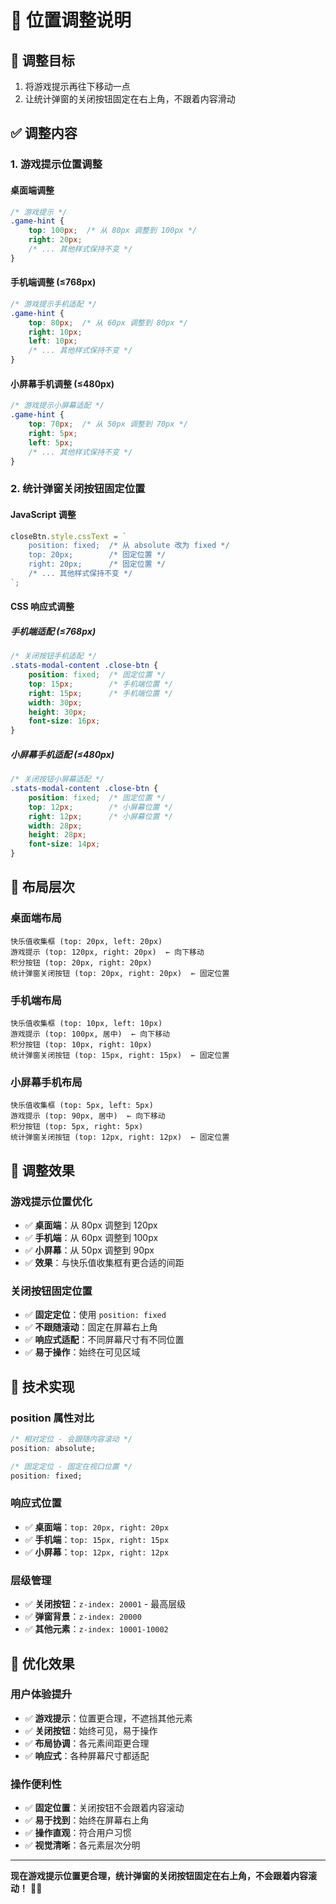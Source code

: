 # 📍 位置调整说明

## 🎯 **调整目标**

1. 将游戏提示再往下移动一点
2. 让统计弹窗的关闭按钮固定在右上角，不跟着内容滑动

## ✅ **调整内容**

### **1. 游戏提示位置调整**

#### **桌面端调整**
```css
/* 游戏提示 */
.game-hint {
    top: 100px;  /* 从 80px 调整到 100px */
    right: 20px;
    /* ... 其他样式保持不变 */
}
```

#### **手机端调整 (≤768px)**
```css
/* 游戏提示手机适配 */
.game-hint {
    top: 80px;  /* 从 60px 调整到 80px */
    right: 10px;
    left: 10px;
    /* ... 其他样式保持不变 */
}
```

#### **小屏幕手机调整 (≤480px)**
```css
/* 游戏提示小屏幕适配 */
.game-hint {
    top: 70px;  /* 从 50px 调整到 70px */
    right: 5px;
    left: 5px;
    /* ... 其他样式保持不变 */
}
```

### **2. 统计弹窗关闭按钮固定位置**

#### **JavaScript 调整**
```javascript
closeBtn.style.cssText = `
    position: fixed;  /* 从 absolute 改为 fixed */
    top: 20px;        /* 固定位置 */
    right: 20px;      /* 固定位置 */
    /* ... 其他样式保持不变 */
`;
```

#### **CSS 响应式调整**

##### **手机端适配 (≤768px)**
```css
/* 关闭按钮手机适配 */
.stats-modal-content .close-btn {
    position: fixed;  /* 固定位置 */
    top: 15px;        /* 手机端位置 */
    right: 15px;      /* 手机端位置 */
    width: 30px;
    height: 30px;
    font-size: 16px;
}
```

##### **小屏幕手机适配 (≤480px)**
```css
/* 关闭按钮小屏幕适配 */
.stats-modal-content .close-btn {
    position: fixed;  /* 固定位置 */
    top: 12px;        /* 小屏幕位置 */
    right: 12px;      /* 小屏幕位置 */
    width: 28px;
    height: 28px;
    font-size: 14px;
}
```

## 📱 **布局层次**

### **桌面端布局**
```
快乐值收集框 (top: 20px, left: 20px)
游戏提示 (top: 120px, right: 20px)  ← 向下移动
积分按钮 (top: 20px, right: 20px)
统计弹窗关闭按钮 (top: 20px, right: 20px)  ← 固定位置
```

### **手机端布局**
```
快乐值收集框 (top: 10px, left: 10px)
游戏提示 (top: 100px, 居中)  ← 向下移动
积分按钮 (top: 10px, right: 10px)
统计弹窗关闭按钮 (top: 15px, right: 15px)  ← 固定位置
```

### **小屏幕手机布局**
```
快乐值收集框 (top: 5px, left: 5px)
游戏提示 (top: 90px, 居中)  ← 向下移动
积分按钮 (top: 5px, right: 5px)
统计弹窗关闭按钮 (top: 12px, right: 12px)  ← 固定位置
```

## 🎯 **调整效果**

### **游戏提示位置优化**
- ✅ **桌面端**：从 80px 调整到 120px
- ✅ **手机端**：从 60px 调整到 100px
- ✅ **小屏幕**：从 50px 调整到 90px
- ✅ **效果**：与快乐值收集框有更合适的间距

### **关闭按钮固定位置**
- ✅ **固定定位**：使用 `position: fixed`
- ✅ **不跟随滚动**：固定在屏幕右上角
- ✅ **响应式适配**：不同屏幕尺寸有不同位置
- ✅ **易于操作**：始终在可见区域

## 🔧 **技术实现**

### **position 属性对比**
```css
/* 相对定位 - 会跟随内容滚动 */
position: absolute;

/* 固定定位 - 固定在视口位置 */
position: fixed;
```

### **响应式位置**
- ✅ **桌面端**：`top: 20px, right: 20px`
- ✅ **手机端**：`top: 15px, right: 15px`
- ✅ **小屏幕**：`top: 12px, right: 12px`

### **层级管理**
- ✅ **关闭按钮**：`z-index: 20001` - 最高层级
- ✅ **弹窗背景**：`z-index: 20000`
- ✅ **其他元素**：`z-index: 10001-10002`

## 🎉 **优化效果**

### **用户体验提升**
- ✅ **游戏提示**：位置更合理，不遮挡其他元素
- ✅ **关闭按钮**：始终可见，易于操作
- ✅ **布局协调**：各元素间距更合理
- ✅ **响应式**：各种屏幕尺寸都适配

### **操作便利性**
- ✅ **固定位置**：关闭按钮不会跟着内容滚动
- ✅ **易于找到**：始终在屏幕右上角
- ✅ **操作直观**：符合用户习惯
- ✅ **视觉清晰**：各元素层次分明

---

**现在游戏提示位置更合理，统计弹窗的关闭按钮固定在右上角，不会跟着内容滚动！** 📍✨
